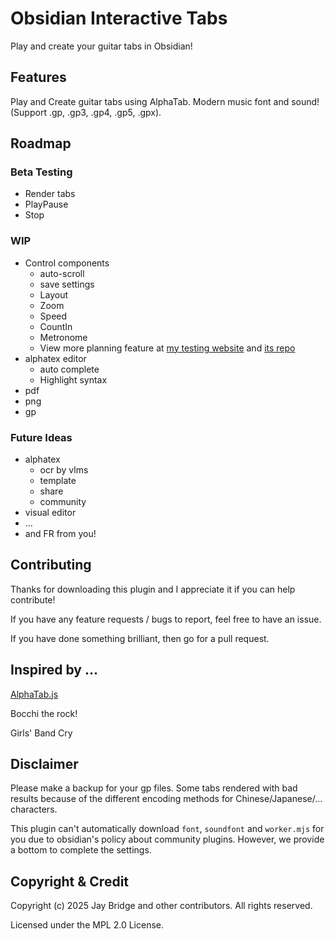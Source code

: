 # Obsidian Interactive Tabs

Play and create your guitar tabs in Obsidian!

<!-- GIF NEEDED -->

## Features

Play and Create guitar tabs using AlphaTab. Modern music font and sound! (Support <!-- .alphatab,--> .gp, .gp3, .gp4, .gp5, .gpx).

## Roadmap

### Beta Testing

- Render tabs
- PlayPause
- Stop

### WIP

- Control components
  - auto-scroll
  - save settings
  - Layout
  - Zoom
  - Speed
  - CountIn
  - Metronome
  - View more planning feature at [my testing website](https://liubinfighter.github.io/alphatab-vue/) and [its repo](https://github.com/LIUBINfighter/alphatab-vue)
- alphatex editor
  - auto complete
  - Highlight syntax
- pdf
- png
- gp

### Future Ideas

- alphatex 
  - ocr by vlms
  - template
  - share
  - community
- visual editor
- ...
- and FR from you!

## Contributing

Thanks for downloading this plugin and I appreciate it if you can help contribute!

If you have any feature requests / bugs to report, feel free to have an issue.

If you have done something brilliant, then go for a pull request.

<!-- If you want to add a new language to interactive-tabs, see this guide first. -->

<!-- ## How to Build -->

<!-- ## Star History -->

<!-- Star History Chart -->

## Inspired by ...

[AlphaTab.js](https://alphatab.net)

Bocchi the rock!

Girls' Band Cry

## Disclaimer

Please make a backup for your gp files. Some tabs rendered with bad results because of the different encoding methods for Chinese/Japanese/... characters.

This plugin can't automatically download `font`, `soundfont` and `worker.mjs` for you due to obsidian's policy about community plugins. However, we provide a bottom to complete the settings.

<!-- This plugin doesn't have official relationships with AlphaTab.js and Obsidian Official Team. -->

## Copyright & Credit

Copyright (c) 2025 Jay Bridge and other contributors. All rights reserved.

Licensed under the MPL 2.0 License.

<!-- ## Packages Using -->

<!-- AlphaTab.js -->

<!-- ## Develop Env -->

<!-- VSCode -->
